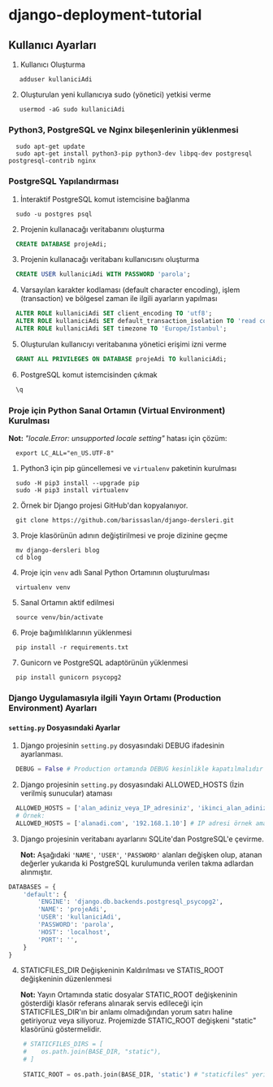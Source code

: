 # django-deployment-tutorial

## Kullanıcı Ayarları

1. Kullanıcı Oluşturma

```
   adduser kullaniciAdi
```
   
2. Oluşturulan yeni kullanıcıya sudo (yönetici) yetkisi verme

```
   usermod -aG sudo kullaniciAdi
```

### Python3, PostgreSQL ve Nginx bileşenlerinin yüklenmesi

```
  sudo apt-get update
  sudo apt-get install python3-pip python3-dev libpq-dev postgresql postgresql-contrib nginx
```

### PostgreSQL Yapılandırması

1. İnteraktif PostgreSQL komut istemcisine bağlanma

```
  sudo -u postgres psql
```

2. Projenin kullanacağı veritabanını oluşturma

```sql
  CREATE DATABASE projeAdi;
```

3. Projenin kullanacağı veritabanı kullanıcısını oluşturma

```sql
  CREATE USER kullaniciAdi WITH PASSWORD 'parola';
```

4. Varsayılan karakter kodlaması (default character encoding), işlem (transaction) ve bölgesel zaman ile ilgili ayarların yapılması

```sql
  ALTER ROLE kullaniciAdi SET client_encoding TO 'utf8';
  ALTER ROLE kullaniciAdi SET default_transaction_isolation TO 'read committed';
  ALTER ROLE kullaniciAdi SET timezone TO 'Europe/Istanbul';
```

5. Oluşturulan kullanıcıyı veritabanına yönetici erişimi izni verme

```sql
  GRANT ALL PRIVILEGES ON DATABASE projeAdi TO kullaniciAdi;
```

6. PostgreSQL komut istemcisinden çıkmak

```sql
  \q
```

### Proje için Python Sanal Ortamın (Virtual Environment) Kurulması

**Not:** *"locale.Error: unsupported locale setting"* hatası için çözüm:

```
  export LC_ALL="en_US.UTF-8"
```


1. Python3 için pip güncellemesi ve `virtualenv` paketinin kurulması

```
  sudo -H pip3 install --upgrade pip
  sudo -H pip3 install virtualenv
```

2. Örnek bir Django projesi GitHub'dan kopyalanıyor.

```
  git clone https://github.com/barissaslan/django-dersleri.git
```

3. Proje klasörünün adının değiştirilmesi ve proje dizinine geçme

```
  mv django-dersleri blog
  cd blog
```

4. Proje için `venv` adlı Sanal Python Ortamının oluşturulması

```
  virtualenv venv
```

5. Sanal Ortamın aktif edilmesi

```
  source venv/bin/activate
```

6. Proje bağımlılıklarının yüklenmesi

```
  pip install -r requirements.txt
```

7. Gunicorn ve PostgreSQL adaptörünün yüklenmesi

```
  pip install gunicorn psycopg2
```

### Django Uygulamasıyla ilgili Yayın Ortamı (Production Environment) Ayarları

#### `setting.py` Dosyasındaki Ayarlar

1. Django projesinin `setting.py` dosyasındaki DEBUG ifadesinin ayarlanması.

```python
  DEBUG = False # Production ortamında DEBUG kesinlikle kapatılmalıdır ki saldırganlar site hakkında detaylı hata raporlarına ulaşamasınlar. 
```

2. Django projesinin `setting.py` dosyasındaki ALLOWED_HOSTS (İzin verilmiş sunucular) ataması

```python
  ALLOWED_HOSTS = ['alan_adiniz_veya_IP_adresiniz', 'ikinci_alan_adiniz_veya_IP_adresiniz', . . .]
  # Örnek:
  ALLOWED_HOSTS = ['alanadi.com', '192.168.1.10'] # IP adresi örnek amaçlı yazılmış olup private adrestir.
```

3. Django projesinin veritabanı ayarlarını SQLite'dan PostgreSQL'e çevirme.

    **Not:** Aşağıdaki `'NAME'`, `'USER'`, `'PASSWORD'` alanları değişken olup, atanan değerler yukarıda ki PostgreSQL kurulumunda verilen takma adlardan alınmıştır.

```python
DATABASES = {
    'default': {
        'ENGINE': 'django.db.backends.postgresql_psycopg2',
        'NAME': 'projeAdi',
        'USER': 'kullaniciAdi',
        'PASSWORD': 'parola',
        'HOST': 'localhost',
        'PORT': '',
    }
}
```

4. STATICFILES_DIR Değişkeninin Kaldırılması ve STATIS_ROOT değişkeninin düzenlenmesi

    **Not:** Yayın Ortamında static dosyalar STATIC_ROOT değişkeninin gösterdiği klasör referans alınarak servis edileceği için STATICFILES_DIR'ın bir anlamı olmadığından yorum satırı haline getiriyoruz veya siliyoruz. Projemizde STATIC_ROOT değişkeni "static" klasörünü göstermelidir.
    
```python
    # STATICFILES_DIRS = [
    #    os.path.join(BASE_DIR, "static"),
    # ]
    
    STATIC_ROOT = os.path.join(BASE_DIR, 'static') # "staticfiles" yerine "static" yazıldı.
```


